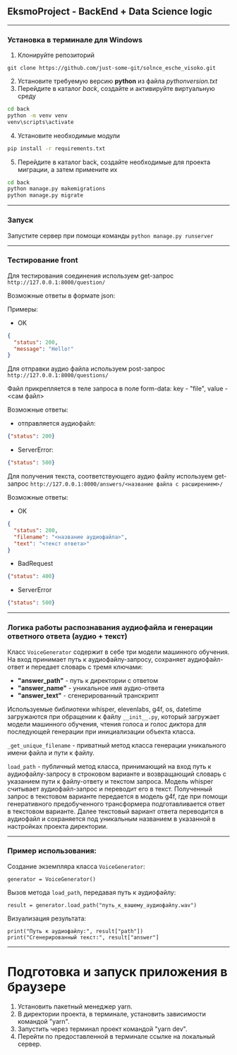 ## EksmoProject - BackEnd + Data Science logic
___

### Установка в терминале для Windows

1. Клонируйте репозиторий
```commandline
git clone https://github.com/just-some-git/solnce_esche_visoko.git
```
2. Установите требуемую версию **python** из файла *pythonversion.txt*
3. Перейдите в каталог *back*, создайте и активируйте виртуальную среду
```sh
cd back
python -m venv venv
venv\scripts\activate
```
4. Установите необходимые модули
```sh
pip install -r requirements.txt
```
5. Перейдите в каталог back, создайте необходимые для проекта миграции, а затем примените их
```sh
cd back
python manage.py makemigrations
python manage.py migrate
```
___

### Запуск

Запустите сервер при помощи команды ```python manage.py runserver```
___

### Тестирование front

Для тестирования соединения используем get-запрос
  ```http://127.0.0.1:8000/question/```

Возможные ответы в формате json:

Примеры:

- OK
```json
{
  "status": 200,
  "message": "Hello!"
}
```

Для отправки аудио файла используем post-запрос
  ```http://127.0.0.1:8000/questions/```

Файл прикрепляется в теле запроса в поле form-data: key - "file", value - <сам файл>

Возможные ответы:

- отправляется аудиофайл:
```json
{"status": 200}
```

- ServerError:
```json
{"status": 500}
```

Для получения текста, соответствующего аудио файлу используем get-запрос
  ```http://127.0.0.1:8000/answers/<название файла с расширением>/```

Возможные ответы:

- OK
```json
{
  "status": 200,
  "filename": "<название аудиофайла>",
  "text": "<текст ответа>"
}
```

- BadRequest
```json
{"status": 400}
```

- ServerError
```json
{"status": 500}
```
___

### Логика работы распознавания аудиофайла и генерации ответного ответа (аудио + текст)
Класс `VoiceGenerator` содержит в себе три модели машинного обучения. На вход принимает путь к аудиофайлу-запросу,
сохраняет аудиофайл-ответ и передает словарь с тремя ключами:

- __"answer_path"__ - путь к директории с ответом
- __"answer_name"__ - уникальное имя аудио-ответа
- __"answer_text"__ - сгенерированный транскрипт

Используемые библиотеки whisper, elevenlabs, g4f, os, datetime загружаются при обращении к файлу
`__init__.py`, который загружает модели машинного обучения, чтения голоса и голос диктора для последующей генерации
при инициализации объекта класса.

`_get_unique_filename` - приватный метод класса генерации уникального имени файла и пути к файлу.

`load_path` - публичный метод класса, принимающий на вход путь к аудиофайлу-запросу в строковом варианте
и возвращающий словарь с указанием пути к файлу-ответу и текстом запроса.
Модель whisper считывает аудиофайл-запрос и переводит его в текст.
Полученный запрос в текстовом варианте передается в модель g4f, где при помощи генеративного предобученного
трансформера подготавливается ответ в текстовом варианте. Далее текстовый вариант ответа переводится в аудиофайл
и сохраняется под уникальным названием в указанной в настройках проекта директории.
___

### Пример использования:

Создание экземпляра класса `VoiceGenerator`:

`generator = VoiceGenerator()`

Вызов метода `load_path`, передавая путь к аудиофайлу:

`result = generator.load_path("путь_к_вашему_аудиофайлу.wav")`

Визуализация результата:

`print("Путь к аудиофайлу:", result["path"])`\
`print("Сгенерированный текст:", result["answer"]`
___

# Подготовка и запуск приложения в браузере

1. Установить пакетный менеджер yarn.
2. В директории проекта, в терминале, установить зависимости командой "yarn".
3. Запустить через терминал проект командой "yarn dev".
4. Перейти по предоставленной в терминале ссылке на локальный сервер.
